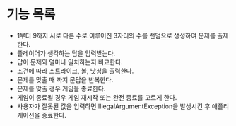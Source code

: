 # 기능 목록
 - 1부터 9까지 서로 다른 수로 이루어진 3자리의 수를 랜덤으로 생성하여 문제를 출제한다.
 - 플레이어가 생각하는 답을 입력받는다.
 - 답이 문제와 얼마나 일치하는지 비교한다.
 - 조건에 따라 스트라이크, 볼, 낫싱을 출력한다.
 - 문제를 맞출 때 까지 문답을 반복한다.
 - 문제를 맞출 경우 게임을 종료한다.
 - 게임이 종료될 경우 게임 재시작 또는 완전 종료를 고르게 한다.
 - 사용자가 잘못된 값을 입력하면 IllegalArgumentException을 발생시킨 후 애플리케이션을 종료한다.